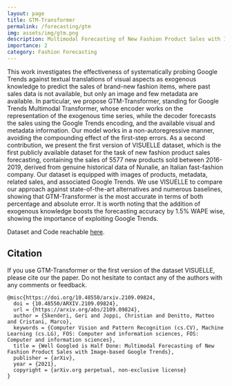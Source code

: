 ```yaml
---
layout: page
title: GTM-Transformer
permalink: /forecasting/gtm
img: assets/img/gtm.png
description: Multimodal Forecasting of New Fashion Product Sales with Image-based Google Trends.
importance: 2
category: Fashion Forecasting
---
```


This work investigates the effectiveness of systematically probing Google Trends against textual translations of visual aspects as exogenous knowledge to predict the sales of brand-new fashion items, where past sales data is not available, but only an image and few metadata are available. In particular, we propose GTM-Transformer, standing for Google Trends Multimodal Transformer, whose encoder works on the representation of the exogenous time series, while the decoder forecasts the sales using the Google Trends encoding, and the available visual and metadata information. Our model works in a non-autoregressive manner, avoiding the compounding effect of the first-step errors. As a second contribution, we present the first version of VISUELLE dataset, which is the first publicly available dataset for the task of new fashion product sales forecasting, containing the sales of 5577 new products sold between 2016-2019, derived from genuine historical data of Nunalie, an Italian fast-fashion company. Our dataset is equipped with images of products, metadata, related sales, and associated Google Trends. We use VISUELLE to compare our approach against state-of-the-art alternatives and numerous baselines, showing that GTM-Transformer is the most accurate in terms of both percentage and absolute error. It is worth noting that the addition of exogenous knowledge boosts the forecasting accuracy by 1.5% WAPE wise, showing the importance of exploiting Google Trends.

Dataset and Code reachable [here](https://github.com/HumaticsLAB/GTM-Transformer).

## Citation
If you use GTM-Transformer or the first version of the dataset VISUELLE, please cite our the paper. Do not hesitate to contact any of the authors with any comments or feedback.

```
@misc{https://doi.org/10.48550/arxiv.2109.09824,
  doi = {10.48550/ARXIV.2109.09824},
  url = {https://arxiv.org/abs/2109.09824},
  author = {Skenderi, Geri and Joppi, Christian and Denitto, Matteo and Cristani, Marco},
  keywords = {Computer Vision and Pattern Recognition (cs.CV), Machine Learning (cs.LG), FOS: Computer and information sciences, FOS: Computer and information sciences},
  title = {Well Googled is Half Done: Multimodal Forecasting of New Fashion Product Sales with Image-based Google Trends},
  publisher = {arXiv},
  year = {2021},
  copyright = {arXiv.org perpetual, non-exclusive license}
}
```
